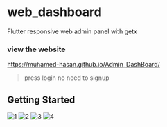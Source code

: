 
# web_dashboard

Flutter responsive web admin panel with getx 

### view the website 
https://muhamed-hasan.github.io/Admin_DashBoard/
> press login no need to signup
## Getting Started




![1](https://user-images.githubusercontent.com/83196077/131274565-ceaf28bf-f465-42f8-bd96-9841c2777e7a.JPG)
![2](https://user-images.githubusercontent.com/83196077/131274567-4d0699da-6e90-4cbf-a4a0-6115f8a01b9d.JPG)
![3](https://user-images.githubusercontent.com/83196077/131274568-ff66bedc-9d2e-426a-b8fa-bf91f4e14d0a.JPG)
![4](https://user-images.githubusercontent.com/83196077/131274570-11fc3e74-95c0-49e6-9645-27d3b3fa50d3.JPG)

